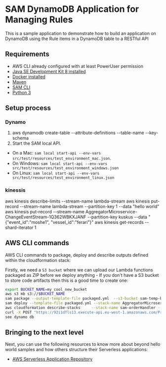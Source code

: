 # SAM DynamoDB Application for Managing Rules 

This is a sample application to demonstrate how to build an application on DynamoDB using the
 Rule items in a DynamoDB table to a RESTful API



## Requirements

* AWS CLI already configured with at least PowerUser permission
* [Java SE Development Kit 8 installed](http://www.oracle.com/technetwork/java/javase/downloads/jdk8-downloads-2133151.html)
* [Docker installed](https://www.docker.com/community-edition)
* [Maven](https://maven.apache.org/install.html)
* [SAM CLI](https://github.com/awslabs/aws-sam-cli)
* [Python 3](https://docs.python.org/3/)

## Setup process
 
### Dynamo 

1. aws dynamodb create-table --attribute-definitions <value> --table-name <value> --key-schema <value>
2. Start the SAM local API.
 - On a Mac: `sam local start-api --env-vars src/test/resources/test_environment_mac.json`.
 - On Windows: `sam local start-api --env-vars src/test/resources/test_environment_windows.json`
 - On Linux: `sam local start-api --env-vars src/test/resources/test_environment_linux.json`

 
###  kinessis  
 aws kinesis describe-limits --stream-name lambda-stream
 aws kinesis put-record --stream-name lambda-stream --partition-key 1 --data "hello world"
 aws kinesis put-record --stream-name AggregatorMicroservice-ChangeEventStream-1Q362WBKXJANF --partition-key kuskus --data "{\"event_id\":\"moshe1\", \"vessel_id\":\"ferari\"}"
 aws kinesis get-records  --shard-iterator 1

## AWS CLI commands

AWS CLI commands to package, deploy and describe outputs defined within the cloudformation stack:

 
Firstly, we need a `S3 bucket` where we can upload our Lambda functions packaged as ZIP before we
deploy anything - If you don't have a S3 bucket to store code artifacts then this is a good time to
create one:

```bash
export BUCKET_NAME=my_cool_new_bucket
aws s3 mb s3://$BUCKET_NAME
sam package --output-template-file packaged.yml  --s3-bucket sam-temp-bucket-zim 
sam deploy --template-file packaged.yml --stack-name AggregatorMicroservice --region eu-west-1 --capabilities CAPABILITY_IAM
aws cloudformation describe-stacks     --stack-name sam-orderHandler --query 'Stacks[].Outputs'
curl -X POST "https://92i1dfls13.execute-api.eu-west-1.amazonaws.com/Prod/rules"
see dynamo db 
```

## Bringing to the next level

Next, you can use the following resources to know more about beyond hello world samples and how others
structure their Serverless applications:



* [AWS Serverless Application Repository](https://aws.amazon.com/serverless/serverlessrepo/)
